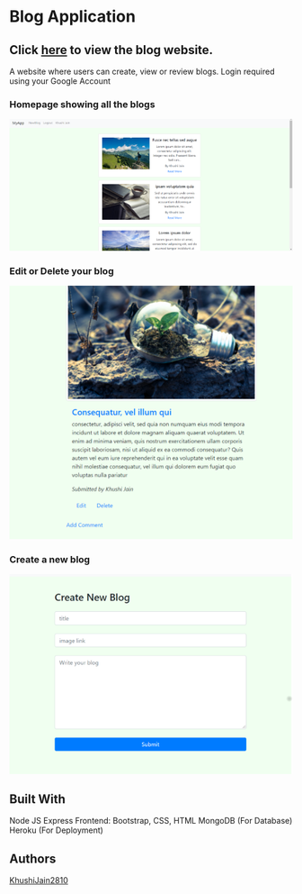 # Blog Application

## Click [here](https://morning-forest-85332.herokuapp.com/) to view the blog website.

A website where users can create, view or review blogs.
Login required using your Google Account

### Homepage showing all the blogs
![](/blogs2.png)
### Edit or Delete your blog
![](/blog2.png)
### Create a new blog
![](/create2.png)

## Built With
Node JS
Express
Frontend: Bootstrap, CSS, HTML
MongoDB (For Database)
Heroku (For Deployment)

## Authors
[KhushiJain2810](https://github.com/KhushiJain2810)

